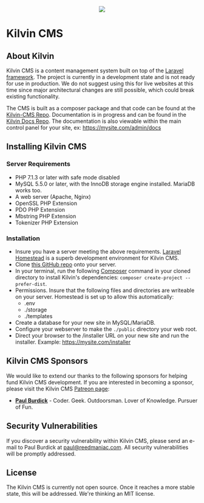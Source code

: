 
<p align="center"><img src="https://arliden.com/images/kilvin-icon-small.png"></p>

# Kilvin CMS

## About Kilvin

Kilvin CMS is a content management system built on top of the [Laravel framework](https://laravel.com). The project is currently in a development state and is not ready for use in production. We do not suggest using this for live websites at this time since major architectural changes are still possible, which could break existing functionality.

The CMS is built as a composer package and that code can be found at the [Kilvin-CMS Repo](https://github.com/artificery/kilvin-cms).  Documentation is in progress and can be found in the [Kilvin Docs Repo](https://github.com/artificery/kilvin-docs). The documentation is also viewable within the main control panel for your site, ex: https://mysite.com/admin/docs

## Installing Kilvin CMS

### Server Requirements
 - PHP 7.1.3 or later with safe mode disabled
 - MySQL 5.5.0 or later, with the InnoDB storage engine installed. MariaDB works too.
 - A web server (Apache, Nginx)
 - OpenSSL PHP Extension
 - PDO PHP Extension
 - Mbstring PHP Extension
 - Tokenizer PHP Extension

### Installation

 - Insure you have a server meeting the above requirements. [Laravel Homestead](https://laravel.com/docs/5.7/homestead) is a superb development environment for Kilvin CMS.
 - Clone [this GitHub repo](https://github.com/artificery/kilvin) onto your server.
 - In your terminal, run the following [Composer](https://getcomposer.org) command in your cloned directory to install Kilvin's dependencies: `composer create-project --prefer-dist`.
 - Permissions. Insure that the following files and directories are writeable on your server. Homestead is set up to allow this automatically:
   - .env
   - ./storage
   - ./templates
 - Create a database for your new site in MySQL/MariaDB.
 - Configure your webserver to make the `./public` directory your web root.
 - Direct your browser to the /installer URL on your new site and run the installer. Example: https://mysite.com/installer

## Kilvin CMS Sponsors

We would like to extend our thanks to the following sponsors for helping fund Kilvin CMS development. If you are interested in becoming a sponsor, please visit the Kilvin CMS [Patreon page](http://patreon.com/reedmaniac):

- **[Paul Burdick](https://paulburdick.me)** - Coder. Geek. Outdoorsman. Lover of Knowledge. Pursuer of Fun.

## Security Vulnerabilities

If you discover a security vulnerability within Kilvin CMS, please send an e-mail to Paul Burdick at paul@reedmaniac.com. All security vulnerabilities will be promptly addressed.

## License

The Kilvin CMS is currently not open source. Once it reaches a more stable state, this will be addressed.  We're thinking an MIT license.


